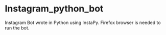 # Instagram_python_bot
Instagram Bot wrote in Python using InstaPy.
Firefox browser is needed to run the bot. 
